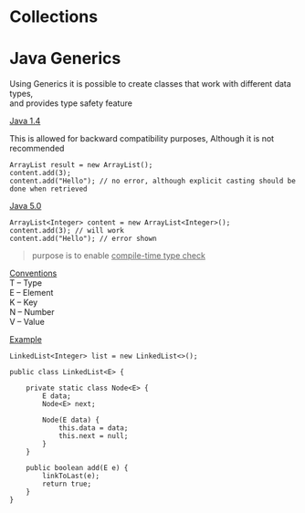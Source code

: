# Collections

# Java Generics

Using Generics it is possible to create classes that work with different data types,   
and provides type safety feature

<ins>Java 1.4</ins>  

This is allowed for backward compatibility purposes, Although it is not recommended  

```
ArrayList result = new ArrayList();
content.add(3); 
content.add("Hello"); // no error, although explicit casting should be done when retrieved
```
<ins>Java 5.0</ins>  

``` 
ArrayList<Integer> content = new ArrayList<Integer>(); 
content.add(3); // will work
content.add("Hello"); // error shown 
```
  
> purpose is to enable <ins>compile-time type check</ins>

<ins>Conventions</ins>  
T – Type  
E – Element  
K – Key  
N – Number   
V – Value    

<ins>Example</ins>  

```
LinkedList<Integer> list = new LinkedList<>();    

public class LinkedList<E> {

    private static class Node<E> {
        E data;
        Node<E> next;

        Node(E data) {
            this.data = data;
            this.next = null;
        }
    }

    public boolean add(E e) {
        linkToLast(e);
        return true;
    }
}
```
